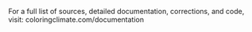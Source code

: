 For a full list of sources, detailed documentation, corrections, and code, visit:
coloringclimate.com/documentation
